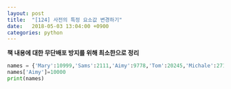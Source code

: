 ```yaml
---
layout: post
title:  "[124] 사전의 특정 요소값 변경하기"
date:   2018-05-03 13:04:00 +0900
categories: python
---
```


**책 내용에 대한 무단배포 방지를 위해 최소한으로 정리**

```python
names = {'Mary':10999,'Sams':2111,'Aimy':9778,'Tom':20245,'Michale':27115,'Bob':5887,'Kelly':7855}
names['Aimy']=10000
print(names)
```
